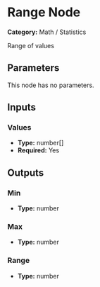 
# Range Node

**Category:** Math / Statistics

Range of values

## Parameters

This node has no parameters.

## Inputs


### Values
- **Type:** number[]
- **Required:** Yes



## Outputs


### Min
- **Type:** number



### Max
- **Type:** number



### Range
- **Type:** number




